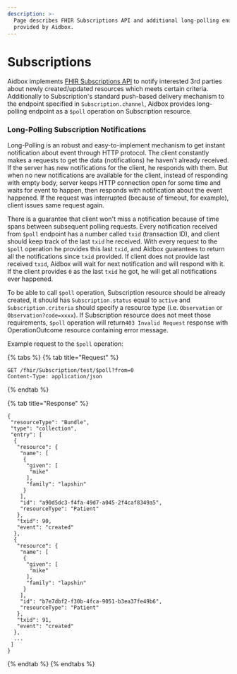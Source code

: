 ```yaml
---
description: >-
  Page describes FHIR Subscriptions API and additional long-polling endpoint
  provided by Aidbox.
---
```


# Subscriptions

Aidbox implements [FHIR Subscriptions API](https://www.hl7.org/fhir/subscription.html) to notify interested 3rd parties about newly created/updated resources which meets certain criteria. Additionally to Subscription's standard push-based delivery mechanism to the endpoint specified in `Subscription.channel`, Aidbox provides long-polling endpoint as a `$poll` operation on Subscription resource.

### Long-Polling Subscription Notifications

Long-Polling is an robust and easy-to-implement mechanism to get instant notification about event through HTTP protocol. The client constantly makes a requests to get the data \(notifications\) he haven't already received. If the server has new notifications for the client, he responds with them. But when no new notifications are available for the client, instead of responding with empty body, server keeps HTTP connection open for some time and waits for event to happen, then responds with notification about the event happened. If the request was interrupted \(because of timeout, for example\), client issues same request again.

There is a guarantee that client won't miss a notification because of time spans between subsequent polling requests. Every notification received from `$poll` endpoint has a number called `txid` \(transaction ID\), and client should keep track of the last `txid` he received. With every request to the `$poll` operation he provides this last `txid`, and Aidbox guarantees to return all the notifications since `txid` provided. If client does not provide last received `txid`, Aidbox will wait for next notification and will respond with it. If the client provides `0` as the last `txid` he got, he will get all notifications ever happened.

To be able to call `$poll` operation, Subscription resource should be already created, it should has `Subscription.status` equal to `active` and `Subscription.criteria` should specify a resource type \(i.e. `Observation` or `Observation?code=xxxx`\). If Subscription resource does not meet those requirements, `$poll` operation will return`403 Invalid Request` response with OperationOutcome resource containing error message.

Example request to the `$poll` operation:

{% tabs %}
{% tab title="Request" %}
```text
GET /fhir/Subscription/test/$poll?from=0
Content-Type: application/json
```
{% endtab %}

{% tab title="Response" %}
```text
{
 "resourceType": "Bundle",
 "type": "collection",
 "entry": [
  {
   "resource": {
    "name": [
     {
      "given": [
       "mike"
      ],
      "family": "lapshin"
     }
    ],
    "id": "a90d5dc3-f4fa-49d7-a045-2f4caf8349a5",
    "resourceType": "Patient"
   },
   "txid": 90,
   "event": "created"
  },
  {
   "resource": {
    "name": [
     {
      "given": [
       "mike"
      ],
      "family": "lapshin"
     }
    ],
    "id": "b7e7dbf2-f30b-4fca-9051-b3ea37fe49b6",
    "resourceType": "Patient"
   },
   "txid": 91,
   "event": "created"
  },
  ...
 ]
}
```
{% endtab %}
{% endtabs %}

